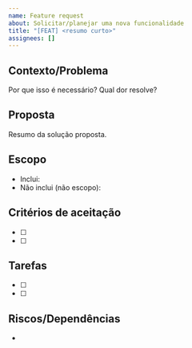 ```yaml
---
name: Feature request
about: Solicitar/planejar uma nova funcionalidade
title: "[FEAT] <resumo curto>"
assignees: []
---
```


## Contexto/Problema
Por que isso é necessário? Qual dor resolve?

## Proposta
Resumo da solução proposta.

## Escopo
- Inclui:
- Não inclui (não escopo):

## Critérios de aceitação
- [ ] 
- [ ] 

## Tarefas
- [ ] 
- [ ] 

## Riscos/Dependências
- 


